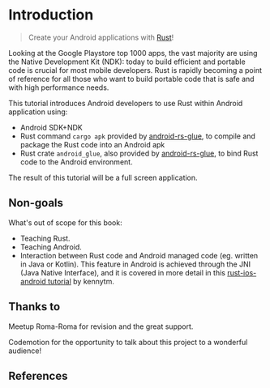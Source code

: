 # Introduction

> Create your Android applications with [Rust]!

[Rust]: https://www.rust-lang.org/en-US/

Looking at the Google Playstore top 1000 apps, the vast majority are using the Native Development Kit (NDK): today to build efficient and portable code is crucial for most mobile developers. Rust is rapidly becoming a point of reference for all those who want to build portable code that is safe and with high performance needs.

This tutorial introduces Android developers to use Rust within Android application using:
- Android SDK+NDK
- Rust command `cargo apk` provided by [android-rs-glue], to compile and package the Rust code into an Android apk
- Rust crate `android_glue`, also provided by [android-rs-glue], to bind Rust code to the Android environment.

The result of this tutorial will be a full screen application.


## Non-goals

What's out of scope for this book:

- Teaching Rust.
- Teaching Android.
- Interaction between Rust code and Android managed code (eg. written in Java or Kotlin).
 This feature in Android is achieved through the JNI (Java Native Interface), and it is covered in more detail in this [rust-ios-android tutorial] by kennytm.

[rust-ios-android tutorial]: https://github.com/kennytm/rust-ios-android

## Thanks to
Meetup Roma-Roma for revision and the great support.

Codemotion for the opportunity to talk about this project to a wonderful audience!

## References
[android-rs-glue]: https://github.com/tomaka/android-rs-glue
[Taking Rust everywhere with rustup]:https://blog.rust-lang.org/2016/05/13/rustup.html#example-running-rust-on-android
[Announcing cargo-apk]: https://users.rust-lang.org/t/announcing-cargo-apk/5501
